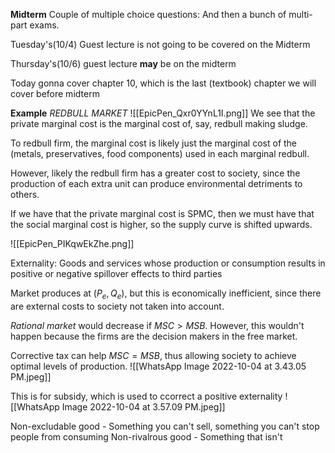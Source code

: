 **Midterm**
Couple of multiple choice questions:
And then a bunch of multi-part exams.

Tuesday's(10/4) Guest lecture is not going to be covered on the Midterm

Thursday's(10/6) guest lecture **may** be on the midterm

Today gonna cover chapter 10, which is the last (textbook) chapter we will cover before midterm

**Example**
*REDBULL MARKET*
![[EpicPen_Qxr0YYnL1I.png]]
We see that the private marginal cost is the marginal cost of, say, redbull making sludge.

To redbull firm, the marginal cost is likely just the marginal cost of the (metals, preservatives, food components) used in each marginal redbull. 

However, likely the redbull firm has a greater cost to society, since the production of each extra unit can produce environmental detriments to others. 

If we have that the private marginal cost is SPMC, then we must have that the social marginal cost is higher, so the supply curve is shifted upwards. 

![[EpicPen_PIKqwEkZhe.png]]

Externality: Goods and services whose production or consumption results in positive or negative spillover effects to third parties

Market produces at $(P_e,Q_e)$, but this is economically inefficient, since there are external costs to society not taken into account.

*Rational market* would decrease if $MSC > MSB$. 
However, this wouldn't happen because the firms are the decision makers in the free market. 

Corrective tax can help $MSC = MSB$, thus allowing society to achieve optimal levels of production. 
![[WhatsApp Image 2022-10-04 at 3.43.05 PM.jpeg]]

This is for subsidy, which is used to ccorrect a positive externality
![[WhatsApp Image 2022-10-04 at 3.57.09 PM.jpeg]]

Non-excludable good - Something you can't sell, something you can't stop people from consuming
Non-rivalrous good - Something that isn't 








